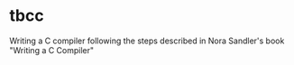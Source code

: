# tbcc
Writing a C compiler following the steps described in Nora Sandler's book "Writing a C Compiler"
